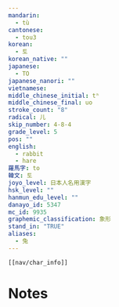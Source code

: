 ```yaml
---
mandarin:
  - tù
cantonese:
  - tou3
korean:
  - 토
korean_native: ""
japanese:
  - TO
japanese_nanori: ""
vietnamese:
middle_chinese_initial: tʰ
middle_chinese_final: uo
stroke_count: "8"
radical: 儿
skip_number: 4-8-4
grade_level: 5
pos: ""
english:
  - rabbit
  - hare
羅馬字: to
韓文: 토
joyo_level: 日本人名用漢字
hsk_level: ""
hanmun_edu_level: ""
danayo_id: 5347
mc_id: 9935
graphemic_classification: 象形
stand_in: "TRUE"
aliases:
  - 兔
---
```

```meta-bind-embed
[[nav/char_info]]
```

# Notes
